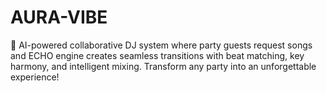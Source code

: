 # AURA-VIBE
🎵 AI-powered collaborative DJ system where party guests request songs and ECHO engine creates seamless transitions with beat matching, key harmony, and intelligent mixing. Transform any party into an unforgettable experience!
